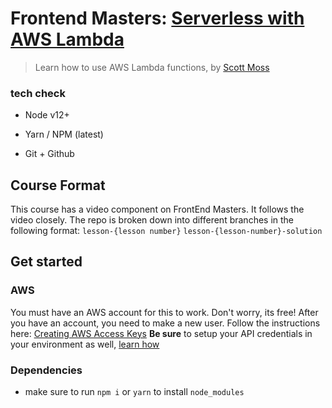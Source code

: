 # Frontend Masters: [Serverless with AWS Lambda](https://frontendmasters.com/courses/serverless-aws/)
> Learn how to use AWS Lambda functions, by [Scott Moss](https://github.com/hendrixer)

### tech check
* Node v12+
* Yarn / NPM (latest)

* Git + Github

## Course Format
This course has a video component on FrontEnd Masters. It follows the video closely. The repo is broken down into different branches in the following format:
`lesson-{lesson number}`
`lesson-{lesson-number}-solution`

## Get started
### AWS
You must have an AWS account for this to work. Don't worry, its free! After you have an account, you need to make a new user. Follow the instructions here: [Creating AWS Access Keys](https://serverless.com/framework/docs/providers/aws/guide/credentials#creating-aws-access-keys)
**Be sure** to setup your API credentials in your environment as well, [learn how](https://serverless.com/framework/docs/providers/aws/guide/credentials#using-aws-access-keys)

### Dependencies
* make sure to run `npm i` or `yarn` to install `node_modules`
